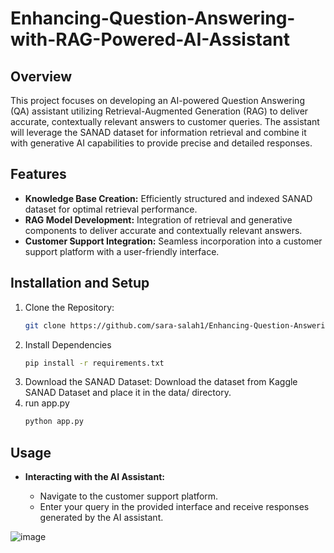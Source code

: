 # Enhancing-Question-Answering-with-RAG-Powered-AI-Assistant

## Overview 
This project focuses on developing an AI-powered Question Answering (QA) assistant utilizing Retrieval-Augmented Generation (RAG) to deliver accurate, contextually relevant answers to customer queries. The assistant will leverage the SANAD dataset for information retrieval and combine it with generative AI capabilities to provide precise and detailed responses.

## Features
- **Knowledge Base Creation:** Efficiently structured and indexed SANAD dataset for optimal retrieval performance.
- **RAG Model Development:** Integration of retrieval and generative components to deliver accurate and contextually relevant answers.
- **Customer Support Integration:** Seamless incorporation into a customer support platform with a user-friendly interface.

## Installation and Setup
1. Clone the Repository:
   ```bash
   git clone https://github.com/sara-salah1/Enhancing-Question-Answering-with-RAG-Powered-AI-Assistant.git
2. Install Dependencies
     ```bash
   pip install -r requirements.txt
4. Download the SANAD Dataset: Download the dataset from Kaggle SANAD Dataset and place it in the data/ directory.
5. run app.py
    ```bash
   python app.py

## Usage

- **Interacting with the AI Assistant:**

     - Navigate to the customer support platform.
     - Enter your query in the provided interface and receive responses generated by the AI assistant.
 
  

![image](https://github.com/user-attachments/assets/c6e1bbc7-69bf-4ba5-a0fb-e1cca9488afd)

